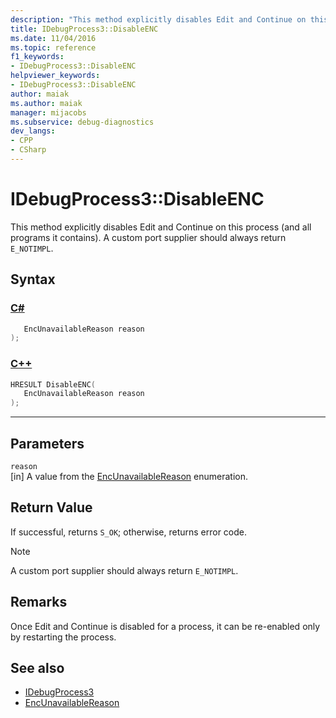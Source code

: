```yaml
---
description: "This method explicitly disables Edit and Continue on this process (and all programs it contains)."
title: IDebugProcess3::DisableENC
ms.date: 11/04/2016
ms.topic: reference
f1_keywords:
- IDebugProcess3::DisableENC
helpviewer_keywords:
- IDebugProcess3::DisableENC
author: maiak
ms.author: maiak
manager: mijacobs
ms.subservice: debug-diagnostics
dev_langs:
- CPP
- CSharp
---
```

# IDebugProcess3::DisableENC

This method explicitly disables Edit and Continue on this process (and all programs it contains). A custom port supplier should always return `E_NOTIMPL`.

## Syntax

### [C#](#tab/csharp)
```csharp
   EncUnavailableReason reason
);
```
### [C++](#tab/cpp)
```cpp
HRESULT DisableENC(
   EncUnavailableReason reason
);
```
---

## Parameters
`reason`\
[in] A value from the [EncUnavailableReason](../../../extensibility/debugger/reference/encunavailablereason.md) enumeration.

## Return Value
 If successful, returns `S_OK`; otherwise, returns error code.

> [!NOTE]
> A custom port supplier should always return `E_NOTIMPL`.

## Remarks
 Once Edit and Continue is disabled for a process, it can be re-enabled only by restarting the process.

## See also
- [IDebugProcess3](../../../extensibility/debugger/reference/idebugprocess3.md)
- [EncUnavailableReason](../../../extensibility/debugger/reference/encunavailablereason.md)
